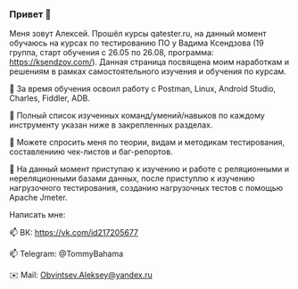 ### Привет 👋

Меня зовут Алексей. Прошёл курсы qatester.ru, на данный момент обучаюсь на курсах по тестированию ПО у Вадима Ксендзова (19 группа, старт обучения с 26.05 по 26.08, программа: https://ksendzov.com/). Данная страница посвящена моим наработкам и решениям в рамках самостоятельного изучения и обучения по курсам.

:blue_book: За время обучения освоил работу с Postman, Linux, Android Studio, Charles, Fiddler, ADB.

:pushpin: Полный список изученных команд/умений/навыков по каждому инструменту указан ниже в закрепленных разделах.

💬 Можете спросить меня по теории, видам и методикам тестирования, составлениию чек-листов и баг-репортов.

🌱 На данный момент приступаю к изучению и работе с реляционными и нереляционными базами данных, после приступлю к изучению нагрузочного тестирования, созданию нагрузочных тестов с помощью Apache Jmeter.

Написать мне:

📫 ВК: https://vk.com/id217205677

📫 Telegram: @TommyBahama

✉️ Mail: Obvintsev.Aleksey@yandex.ru


<!--
**ObvintsevAleks/ObvintsevAleks** is a ✨ _special_ ✨ repository because its `README.md` (this file) appears on your GitHub profile.

Here are some ideas to get you started:

- 🔭 I’m currently working on ...
- 🌱 I’m currently learning ...
- 👯 I’m looking to collaborate on ...
- 🤔 I’m looking for help with ...
- 💬 Ask me about ...
- 📫 How to reach me: ...
- 😄 Pronouns: ...
- ⚡ Fun fact: ...
-->

